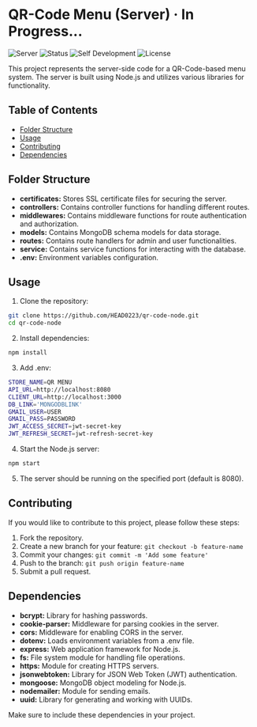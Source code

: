# QR-Code Menu (**Server**) · In Progress...

![Server](https://img.shields.io/badge/Server-QR--Code_Menu-brightgreen)
![Status](https://img.shields.io/badge/Status-In_Progress-yellow)
![Self Development](https://img.shields.io/badge/Project-Self_Development-red)
![License](https://img.shields.io/badge/License-MIT-yellow)

This project represents the server-side code for a QR-Code-based menu system. The server is built using Node.js and utilizes various libraries for functionality.

## Table of Contents

-  [Folder Structure](#folder-structure)
-  [Usage](#usage)
-  [Contributing](#contributing)
-  [Dependencies](#dependencies)

## Folder Structure

-  **certificates:** Stores SSL certificate files for securing the server.
-  **controllers:** Contains controller functions for handling different routes.
-  **middlewares:** Contains middleware functions for route authentication and authorization.
-  **models:** Contains MongoDB schema models for data storage.
-  **routes:** Contains route handlers for admin and user functionalities.
-  **service:** Contains service functions for interacting with the database.
-  **.env:** Environment variables configuration.

## Usage

1. Clone the repository:

```bash
git clone https://github.com/HEAD0223/qr-code-node.git
cd qr-code-node
```

2. Install dependencies:

```bash
npm install
```

3. Add .env:

```bash
STORE_NAME=QR MENU
API_URL=http://localhost:8080
CLIENT_URL=http://localhost:3000
DB_LINK='MONGODBLINK'
GMAIL_USER=USER
GMAIL_PASS=PASSWORD
JWT_ACCESS_SECRET=jwt-secret-key
JWT_REFRESH_SECRET=jwt-refresh-secret-key
```

4. Start the Node.js server:

```bash
npm start
```

5. The server should be running on the specified port (default is 8080).

## Contributing

If you would like to contribute to this project, please follow these steps:

1. Fork the repository.
2. Create a new branch for your feature: `git checkout -b feature-name`
3. Commit your changes: `git commit -m 'Add some feature'`
4. Push to the branch: `git push origin feature-name`
5. Submit a pull request.

## Dependencies

-  **bcrypt:** Library for hashing passwords.
-  **cookie-parser:** Middleware for parsing cookies in the server.
-  **cors:** Middleware for enabling CORS in the server.
-  **dotenv:** Loads environment variables from a .env file.
-  **express:** Web application framework for Node.js.
-  **fs:** File system module for handling file operations.
-  **https:** Module for creating HTTPS servers.
-  **jsonwebtoken:** Library for JSON Web Token (JWT) authentication.
-  **mongoose:** MongoDB object modeling for Node.js.
-  **nodemailer:** Module for sending emails.
-  **uuid:** Library for generating and working with UUIDs.

Make sure to include these dependencies in your project.
